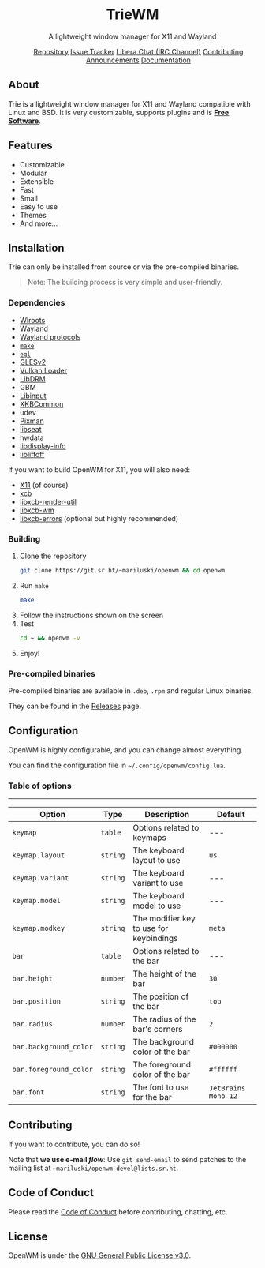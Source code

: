 <div align="center">
    <h1>TrieWM</h1>
    <p>A lightweight window manager for X11 and Wayland</p>
</div>

<ul align="center">
    <a href="https://git.sr.ht/~mariluski/openwm">Repository</a>
    <a href="https://todo.sr.ht/~mariluski/OpenWM_Issues">Issue Tracker</a>
    <a href="https://web.libera.chat/#OpenWM">Libera Chat (IRC Channel)</a>
    <a href="https://lists.sr.ht/~mariluski/openwm-devel">Contributing</a>
    <a href="https://lists.sr.ht/~mariluski/openwm-announce">Announcements</a>
    <a href="https://man.sr.ht/~mariluski/OpenWM_Wiki">Documentation</a>
</ul>

## About

Trie is a lightweight window manager for X11 and Wayland compatible with Linux and BSD.
It is very customizable, supports plugins and is **[Free Software](#license)**.

## Features

- Customizable
- Modular
- Extensible
- Fast
- Small
- Easy to use
- Themes
- And more...

## Installation

Trie can only be installed from source or via the pre-compiled binaries.

> Note: The building process is very simple and user-friendly.

### Dependencies

- [Wlroots](https://github.com/swaywm/wlroots)
- [Wayland](https://wayland.freedesktop.org/)
- [Wayland protocols](https://gitlab.freedesktop.org/wayland/wayland-protocols)
- [`make`](https://www.gnu.org/software/make/)
- [`egl`](https://www.khronos.org/egl/)
- [GLESv2](https://registry.khronos.org/OpenGL-Refpages/es2.0/)
- [Vulkan Loader](https://github.com/KhronosGroup/Vulkan-Loader)
- [LibDRM](https://github.com/tobiasjakobi/libdrm)
- GBM
- [Libinput](https://www.freedesktop.org/wiki/Software/libinput/)
- [XKBCommon](https://xkbcommon.org/)
- udev
- [Pixman](https://pixman.org/)
- [libseat](https://git.sr.ht/~kennylevinsen/seatd)
- [hwdata](https://github.com/vcrhonek/hwdata)
- [libdisplay-info](https://gitlab.freedesktop.org/emersion/libdisplay-info)
- [libliftoff](https://gitlab.freedesktop.org/emersion/libliftoff)

If you want to build OpenWM for X11, you will also need:

- [X11](https://www.x.org/) (of course)
- [xcb](https://xcb.freedesktop.org/)
- [libxcb-render-util](https://gitlab.freedesktop.org/xorg/lib/libxcb-render-util)
- [libxcb-wm](https://gitlab.freedesktop.org/xorg/lib/libxcb-wm)
- [libxcb-errors](https://gitlab.freedesktop.org/xorg/lib/libxcb-errors) (optional but highly recommended)

### Building

1. Clone the repository
    ```bash
    git clone https://git.sr.ht/~mariluski/openwm && cd openwm
    ```
2. Run `make`
    ```bash
    make
    ```
3. Follow the instructions shown on the screen
4. Test
    ```bash
    cd ~ && openwm -v
    ```
5. Enjoy!

### Pre-compiled binaries

Pre-compiled binaries are available in `.deb`, `.rpm` and regular Linux binaries.

They can be found in the [Releases](https://github.com/TrieWM/TrieWM/releases) page.

## Configuration

OpenWM is highly configurable, and you can change almost everything.

You can find the configuration file in `~/.config/openwm/config.lua`.

### Table of options

---

| Option | Type | Description | Default |
| --- | --- | --- | --- |
| `keymap` | `table` | Options related to keymaps | --- |
| `keymap.layout` | `string` | The keyboard layout to use | `us` |
| `keymap.variant` | `string` | The keyboard variant to use | --- |
| `keymap.model` | `string` | The keyboard model to use | --- |
| `keymap.modkey` | `string` | The modifier key to use for keybindings | `meta` |
| `bar` | `table` | Options related to the bar | --- |
| `bar.height` | `number` | The height of the bar | `30` |
| `bar.position` | `string` | The position of the bar | `top` |
| `bar.radius` | `number` | The radius of the bar's corners | `2` |
| `bar.background_color` | `string` | The background color of the bar | `#000000` |
| `bar.foreground_color` | `string` | The foreground color of the bar | `#ffffff` |
| `bar.font` | `string` | The font to use for the bar | `JetBrains Mono 12` |

## Contributing

If you want to contribute, you can do so!

Note that **we use e-mail _flow_**: Use `git send-email` to send patches to the mailing list at `~mariluski/openwm-devel@lists.sr.ht`.

## Code of Conduct

Please read the [Code of Conduct](CODE_OF_CONDUCT.md) before contributing, chatting, etc.

## License

OpenWM is under the [GNU General Public License v3.0](https://www.gnu.org/licenses/gpl-3.0.html).

